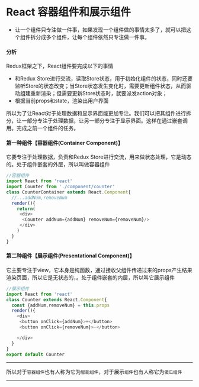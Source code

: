 # React 容器组件和展示组件

* 让一个组件只专注做一件事，如果发现一个组件做的事情太多了，就可以把这个组件拆分成多个组件，让每个组件依然只专注做一件事。

#### 分析

Redux框架之下，React组件要完成以下的事情

* 和Redux Store进行交流，读取Store状态，用于初始化组件的状态，同时还要监听Store的状态改变；当Store状态发生变化时，需要更新组件状态，从而驱动组建重新渲染；但需要更新Store状态时，就要派发action对象；
* 根据当前props和state，渲染出用户界面

所以为了让React对于处理数据和显示界面能更加专注。我们可以把其组件进行拆分，让一部分专注于处理数据，让另一部分专注于显示界面。这样在通过嵌套调用。完成之前一个组件的任务。

#### 第一种组件【容器组件\(Container Component\)】

它要专注于处理数据，负责和Redux Store进行交流，用来做状态处理，它是动态的。处于组件嵌套的外层，所以叫做容器组件

```js
//容器组件
import React from 'react'
import Counter from './component/counter'
class CounterContainer extends React.Component{
  //...addNum,removeNum
  render(){
    return(
     <div>
      <Counter addNum={addNum} removeNum={removeNum}/>
     </div>
    )
  }
}
```

#### 第二种组件【展示组件\(Presentational Component\)】

它主要专注于view，它本身是纯函数，通过接收父组件传递过来的props产生结果渲染页面，所以它是无状态的，。处于组件嵌套的内层，所以叫它展示组件

```js
//展示组件
import React from 'react'
class Counter extends React.Component{
  const {addNum,removeNum} = this.props
  render(){
    <div>
     <button onClick={addNum}>+</button>
     <button onClick={removeNum}>-</button>

    </div>
  }
}
export default Counter
```

---

所以对于`容器组件`也有人称为它为`智能组件`，对于展示`组件`也有人称它为`傻瓜组件`

---



